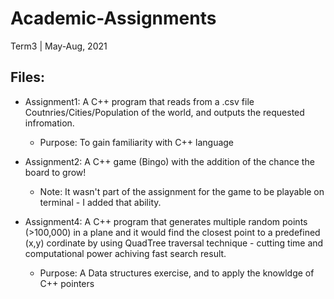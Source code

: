# Academic-Assignments
Term3 | May-Aug, 2021 

Files:
------
- Assignment1: A C++ program that reads from a .csv file Coutnries/Cities/Population of the world, and outputs the requested infromation.
  - Purpose: To gain familiarity with C++ language

- Assignment2: A C++ game (Bingo) with the addition of the chance the board to grow! 
  - Note: It wasn't part of the assignment for the game to be playable on terminal - I added that ability.


- Assignment4: A C++ program that generates multiple random points (>100,000) in a plane and it would find the closest point to a predefined (x,y) cordinate by using QuadTree traversal technique - cutting time and computational power achiving fast search result.
  - Purpose: A Data structures exercise, and to apply the knowldge of C++ pointers
